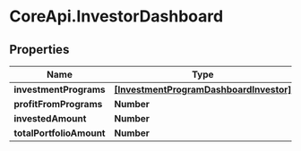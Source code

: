 # CoreApi.InvestorDashboard

## Properties
Name | Type | Description | Notes
------------ | ------------- | ------------- | -------------
**investmentPrograms** | [**[InvestmentProgramDashboardInvestor]**](InvestmentProgramDashboardInvestor.md) |  | [optional] 
**profitFromPrograms** | **Number** |  | [optional] 
**investedAmount** | **Number** |  | [optional] 
**totalPortfolioAmount** | **Number** |  | [optional] 


